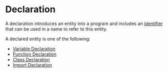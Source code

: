 # Declaration

A declaration introduces an entity into a program and includes an [identifier](/spec/grammar/lexical-grammar.html#identifiers) that can be used in a name to refer to this entity.

A declared entity is one of the following:
- [Variable Declaration](/spec/grammar/declarations/variable-declaration.html)
- [Function Declaration](/spec/grammar/declarations/function-declaration.html)
- [Class Declaration](/spec/grammar/declarations/class-declaration.html)
- [Import Declaration](/spec/grammar/declarations/import-declaration.html)
